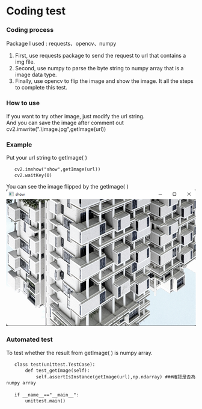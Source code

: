 # Coding test
### Coding process
Package I used : requests、opencv、numpy   
1. First, use requests package to send the request to url that contains a img file.   
2. Second, use numpy to parse the byte string to numpy array that is a image data type.   
3. Finally, use opencv to flip the image and show the image.
It all the steps to complete this test.   
### How to use
If you want to try other image, just modify the url string.     
And you can save the image after comment out cv2.imwrite(".\image.jpg",getImage(url))   
### Example
Put your url string to getImage( )

       cv2.imshow("show",getImage(url))
       cv2.waitKey(0)
You can see the image flipped by the getImage( )     
![圖片](https://github.com/EricLin0619/Coding_test/blob/main/%E8%9E%A2%E5%B9%95%E6%93%B7%E5%8F%96%E7%95%AB%E9%9D%A2%202022-05-27%20141603.png?raw=true "")     
### Automated test
To test whether the result from getImage( ) is numpy array.

       class test(unittest.TestCase):
           def test_getImage(self):
               self.assertIsInstance(getImage(url),np.ndarray) ###確認是否為numpy array

       if __name__=="__main__":
           unittest.main()



